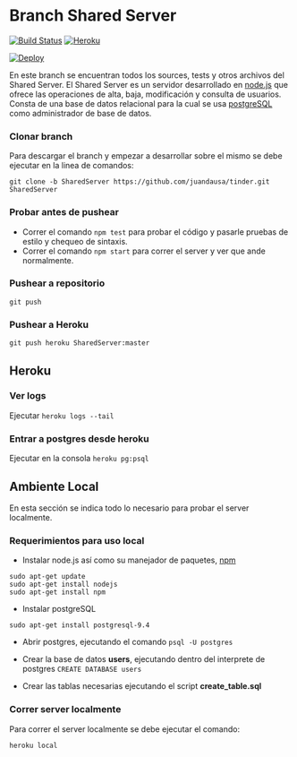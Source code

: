 # Branch Shared Server

[![Build Status](https://travis-ci.com/juandausa/tinder.svg?token=BQqpkHq7v8pQHzVJzZjB&branch=SharedServer)](https://travis-ci.com/juandausa/tinder)
[![Heroku](http://heroku-badge.herokuapp.com/?app=angularjs-crypto&style=flat&svg=1)](https://heroku-badge.herokuapp.com/?app=enigmatic-scrubland-75073)

[![Deploy](https://www.herokucdn.com/deploy/button.svg)](https://heroku.com/deploy?template=https://git.heroku.com/enigmatic-scrubland-75073)

En este branch se encuentran todos los sources, tests y otros archivos del Shared Server.
El Shared Server es un servidor desarrollado en [node.js](https://nodejs.org) que ofrece las operaciones de alta, baja, modificación y consulta de usuarios. Consta de una base de datos relacional para la cual se usa [postgreSQL](http://www.postgresql.org/) como administrador de base de datos.

### Clonar branch

Para descargar el branch y empezar a desarrollar sobre el mismo se debe ejecutar en la linea de comandos:

`git clone -b SharedServer https://github.com/juandausa/tinder.git SharedServer`

### Probar antes de pushear

* Correr el comando `npm test` para probar el código y pasarle pruebas de estilo y chequeo de sintaxis.
* Correr el comando `npm start` para correr el server y ver que ande normalmente. 

### Pushear a repositorio

`git push`

### Pushear a Heroku

`git push heroku SharedServer:master`


## Heroku

### Ver logs

Ejecutar `heroku logs --tail`

### Entrar a postgres desde heroku

Ejecutar en la consola `heroku pg:psql`



## Ambiente Local

En esta sección se indica todo lo necesario para probar el server localmente.

### Requerimientos para uso local

* Instalar node.js así como su manejador de paquetes, [npm](https://www.npmjs.com/)
``` 
sudo apt-get update
sudo apt-get install nodejs
sudo apt-get install npm
```

* Instalar postgreSQL
```
sudo apt-get install postgresql-9.4
```

* Abrir postgres, ejecutando el comando
```psql -U postgres```

* Crear la base de datos **users**, ejecutando dentro del interprete de postgres
```CREATE DATABASE users```

* Crear las tablas necesarias ejecutando el script **create_table.sql**

### Correr server localmente

Para correr el server localmente se debe ejecutar el comando:

`heroku local`

